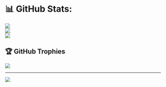 # 📊 GitHub Stats:
![](https://github-readme-stats.vercel.app/api?username=CarterLi&theme=dark&hide_border=false&include_all_commits=true&count_private=true)<br/>
![](https://github-readme-streak-stats.herokuapp.com/?user=CarterLi&theme=dark&hide_border=false)<br/>
![](https://github-readme-stats.vercel.app/api/top-langs/?username=CarterLi&theme=dark&hide_border=false&include_all_commits=true&count_private=true&langs_count=8)

## 🏆 GitHub Trophies
![](https://github-profile-trophy.vercel.app/?username=CarterLi&theme=radical&no-frame=false&no-bg=true&margin-w=4)

---
[![](https://visitcount.itsvg.in/api?id=CarterLi&icon=0&color=0)](https://visitcount.itsvg.in)

<!-- Proudly created with GPRM ( https://gprm.itsvg.in ) -->
